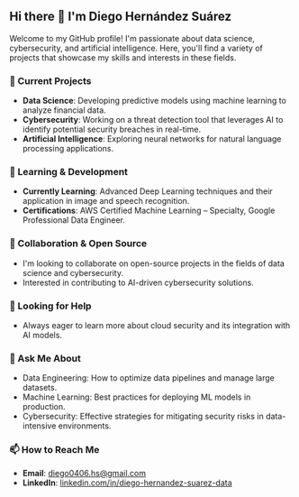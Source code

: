 ## Hi there 👋 I'm Diego Hernández Suárez

Welcome to my GitHub profile! I'm passionate about data science, cybersecurity, and artificial intelligence. Here, you'll find a variety of projects that showcase my skills and interests in these fields.

### 🔭 Current Projects
- **Data Science**: Developing predictive models using machine learning to analyze financial data.
- **Cybersecurity**: Working on a threat detection tool that leverages AI to identify potential security breaches in real-time.
- **Artificial Intelligence**: Exploring neural networks for natural language processing applications.

### 🌱 Learning & Development
- **Currently Learning**: Advanced Deep Learning techniques and their application in image and speech recognition.
- **Certifications**: AWS Certified Machine Learning – Specialty, Google Professional Data Engineer.

### 👯 Collaboration & Open Source
- I'm looking to collaborate on open-source projects in the fields of data science and cybersecurity.
- Interested in contributing to AI-driven cybersecurity solutions.

### 🤔 Looking for Help
- Always eager to learn more about cloud security and its integration with AI models.

### 💬 Ask Me About
- Data Engineering: How to optimize data pipelines and manage large datasets.
- Machine Learning: Best practices for deploying ML models in production.
- Cybersecurity: Effective strategies for mitigating security risks in data-intensive environments.

### 📫 How to Reach Me
- **Email**: diego0406.hs@gmail.com
- **LinkedIn**: [linkedin.com/in/diego-hernandez-suarez-data](https://linkedin.com/in/diego-hernandez-suarez-data)

